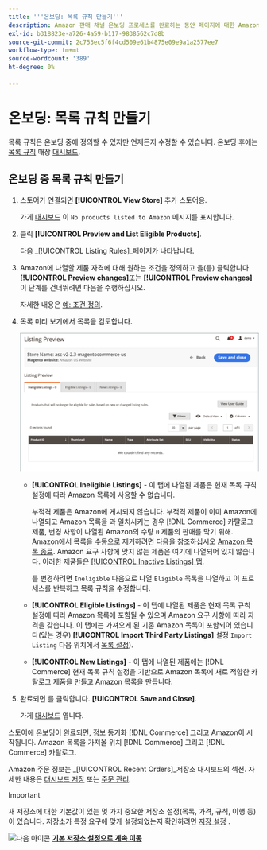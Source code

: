 ```yaml
---
title: '''온보딩: 목록 규칙 만들기'''
description: Amazon 판매 채널 온보딩 프로세스를 완료하는 동안 페이지에 대한 Amazon 목록을 생성하는 초기 목록 규칙을 만듭니다 [!DNL Commerce] 제품.
exl-id: b318823e-a726-4a59-b117-9838562c7d8b
source-git-commit: 2c753ec5f6f4cd509e61b4875e09e9a1a2577ee7
workflow-type: tm+mt
source-wordcount: '389'
ht-degree: 0%

---
```


# 온보딩: 목록 규칙 만들기

목록 규칙은 온보딩 중에 정의할 수 있지만 언제든지 수정할 수 있습니다. 온보딩 후에는 [목록 규칙](./listing-rules.md) 매장 [대시보드](./amazon-store-dashboard.md).

## 온보딩 중 목록 규칙 만들기

1. 스토어가 연결되면 **[!UICONTROL View Store]** 추가 스토어용.

   가게 [대시보드](./amazon-store-dashboard.md) 이 `No products listed to Amazon` 메시지를 표시합니다.

1. 클릭 **[!UICONTROL Preview and List Eligible Products]**.

   다음 _[!UICONTROL Listing Rules]_페이지가 나타납니다.

1. Amazon에 나열할 제품 자격에 대해 원하는 조건을 정의하고 을(를) 클릭합니다 **[!UICONTROL Preview changes]**&#x200B;또는 **[!UICONTROL Preview changes]** 이 단계를 건너뛰려면 다음을 수행하십시오.

   자세한 내용은 [예: 조건 정의](./ob-define-condition-example.md).

1. 목록 미리 보기에서 목록을 검토합니다.

   ![미리 보기 나열](assets/amazon-ob-listing-preview.png)

   - **[!UICONTROL Ineligible Listings]** - 이 탭에 나열된 제품은 현재 목록 규칙 설정에 따라 Amazon 목록에 사용할 수 없습니다.

      부적격 제품은 Amazon에 게시되지 않습니다. 부적격 제품이 이미 Amazon에 나열되고 Amazon 목록을 과 일치시키는 경우 [!DNL Commerce] 카탈로그 제품, 변경 사항이 나열된 Amazon의 수량 `0` 제품의 판매를 막기 위해. Amazon에서 목록을 수동으로 제거하려면 다음을 참조하십시오 [Amazon 목록 종료](./end-listings-manually.md). Amazon 요구 사항에 맞지 않는 제품은 여기에 나열되어 있지 않습니다. 이러한 제품들은 [[!UICONTROL Inactive Listings] 탭](./inactive-listings.md).

      를 변경하려면 `Ineligible` 다음으로 나열 `Eligible` 목록을 나열하고 이 프로세스를 반복하고 목록 규칙을 수정합니다.

   - **[!UICONTROL Eligible Listings]** - 이 탭에 나열된 제품은 현재 목록 규칙 설정에 따라 Amazon 목록에 포함될 수 있으며 Amazon 요구 사항에 따라 자격을 갖습니다. 이 탭에는 가져오게 된 기존 Amazon 목록이 포함되어 있습니다(있는 경우) **[!UICONTROL Import Third Party Listings]** 설정 `Import Listing` 다음 위치에서 [목록 설정](./listing-settings.md)).

   - **[!UICONTROL New Listings]** - 이 탭에 나열된 제품에는 [!DNL Commerce] 현재 목록 규칙 설정을 기반으로 Amazon 목록에 새로 적합한 카탈로그 제품을 만들고 Amazon 목록을 만듭니다.

1. 완료되면 를 클릭합니다. **[!UICONTROL Save and Close]**.

   가게 [대시보드](./amazon-store-dashboard.md) 엽니다.

스토어에 온보딩이 완료되면, 정보 동기화 [!DNL Commerce] 그리고 Amazon이 시작됩니다. Amazon 목록을 가져올 위치 [!DNL Commerce] 그리고 [!DNL Commerce] 카탈로그.

Amazon 주문 정보는 _[!UICONTROL Recent Orders]_저장소 대시보드의 섹션. 자세한 내용은 [대시보드 저장](./amazon-store-dashboard.md) 또는 [주문 관리](./managing-orders.md).

>[!IMPORTANT]
>
>새 저장소에 대한 기본값이 있는 몇 가지 중요한 저장소 설정(목록, 가격, 규칙, 이행 등)이 있습니다. 저장소가 특정 요구에 맞게 설정되었는지 확인하려면 [저장 설정](./default-store-settings.md) .

![다음 아이콘](assets/btn-next.png) [**기본 저장소 설정으로 계속 이동**](./default-store-settings.md)
